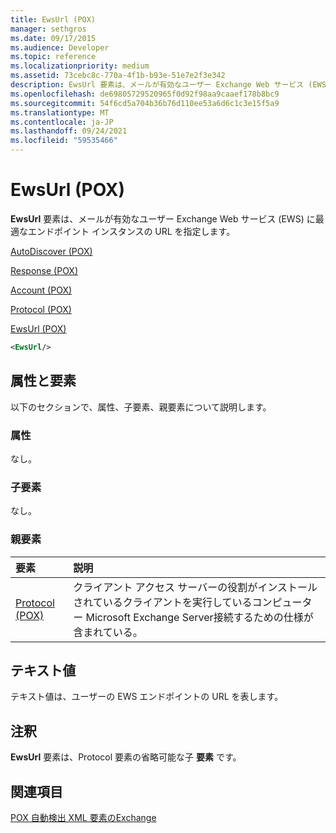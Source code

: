 ```yaml
---
title: EwsUrl (POX)
manager: sethgros
ms.date: 09/17/2015
ms.audience: Developer
ms.topic: reference
ms.localizationpriority: medium
ms.assetid: 73cebc8c-770a-4f1b-b93e-51e7e2f3e342
description: EwsUrl 要素は、メールが有効なユーザー Exchange Web サービス (EWS) に最適なエンドポイント インスタンスの URL を指定します。
ms.openlocfilehash: de69805729520965f0d92f98aa9caaef178b8bc9
ms.sourcegitcommit: 54f6cd5a704b36b76d110ee53a6d6c1c3e15f5a9
ms.translationtype: MT
ms.contentlocale: ja-JP
ms.lasthandoff: 09/24/2021
ms.locfileid: "59535466"
---
```

# <a name="ewsurl-pox"></a>EwsUrl (POX)

**EwsUrl** 要素は、メールが有効なユーザー Exchange Web サービス (EWS) に最適なエンドポイント インスタンスの URL を指定します。 
  
[AutoDiscover (POX)](autodiscover-pox.md)
  
[Response (POX)](response-pox.md)
  
[Account (POX)](account-pox.md)
  
[Protocol (POX)](protocol-pox.md)
  
[EwsUrl (POX)](ewsurl-pox.md)
  
```XML
<EwsUrl/>
```

## <a name="attributes-and-elements"></a>属性と要素

以下のセクションで、属性、子要素、親要素について説明します。
  
### <a name="attributes"></a>属性

なし。
  
### <a name="child-elements"></a>子要素

なし。
  
### <a name="parent-elements"></a>親要素

|**要素**|**説明**|
|:-----|:-----|
|[Protocol (POX)](protocol-pox.md) <br/> |クライアント アクセス サーバーの役割がインストールされているクライアントを実行しているコンピューター Microsoft Exchange Server接続するための仕様が含まれている。  <br/> |
   
## <a name="text-value"></a>テキスト値

テキスト値は、ユーザーの EWS エンドポイントの URL を表します。
  
## <a name="remarks"></a>注釈

**EwsUrl** 要素は、Protocol 要素の省略可能な子 **要素** です。 
  
## <a name="see-also"></a>関連項目



[POX 自動検出 XML 要素のExchange](pox-autodiscover-xml-elements-for-exchange.md)

